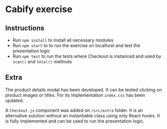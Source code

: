 # Cabify exercise

## Instructions

- Run `npm install` to install all necessary modules
- Run `npm start` to to run the exercise on localhost and test the presentation logic
- Run `npm test` to run the tests where Checkout is instanced and used by `scan()` and `total()` methods

## Extra

The product details modal has been developed. It can be tested clicking on product images or titles. For its implementation `index.css` has been updated.

A `Checkout.js` component was added on `/src/extra` folder. It is an alternative solution without an instantiable class using only React hooks. It is fully implemented and can be used to run the presentation logic.
